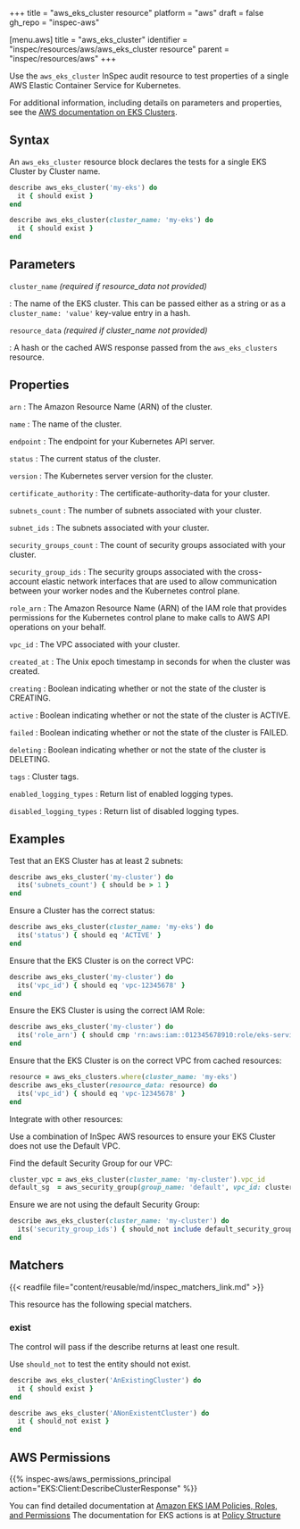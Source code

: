 +++
title = "aws_eks_cluster resource"
platform = "aws"
draft = false
gh_repo = "inspec-aws"

[menu.aws]
title = "aws_eks_cluster"
identifier = "inspec/resources/aws/aws_eks_cluster resource"
parent = "inspec/resources/aws"
+++

Use the `aws_eks_cluster` InSpec audit resource to test properties of a single AWS Elastic Container Service for Kubernetes.

For additional information, including details on parameters and properties, see the [AWS documentation on EKS Clusters](https://docs.aws.amazon.com/eks/latest/userguide/getting-started.html).

## Syntax

An `aws_eks_cluster` resource block declares the tests for a single EKS Cluster by Cluster name.

```ruby
describe aws_eks_cluster('my-eks') do
  it { should exist }
end
```

```ruby
describe aws_eks_cluster(cluster_name: 'my-eks') do
  it { should exist }
end
```

## Parameters

`cluster_name` _(required if resource_data not provided)_

: The name of the EKS cluster.
  This can be passed either as a string or as a `cluster_name: 'value'` key-value entry in a hash.

`resource_data` _(required if cluster_name not provided)_

: A hash or the cached AWS response passed from the `aws_eks_clusters` resource.

## Properties

`arn`
: The Amazon Resource Name (ARN) of the cluster.

`name`
: The name of the cluster.

`endpoint`
: The endpoint for your Kubernetes API server.

`status`
: The current status of the cluster.

`version`
: The Kubernetes server version for the cluster.

`certificate_authority`
: The certificate-authority-data for your cluster.

`subnets_count`
: The number of subnets associated with your cluster.

`subnet_ids`
: The subnets associated with your cluster.

`security_groups_count`
: The count of security groups associated with your cluster.

`security_group_ids`
: The security groups associated with the cross-account elastic network interfaces that are used to allow communication between your worker nodes and the Kubernetes control plane.

`role_arn`
: The Amazon Resource Name (ARN) of the IAM role that provides permissions for the Kubernetes control plane to make calls to AWS API operations on your behalf.

`vpc_id`
: The VPC associated with your cluster.

`created_at`
: The Unix epoch timestamp in seconds for when the cluster was created.

`creating`
: Boolean indicating whether or not the state of the cluster is CREATING.

`active`
: Boolean indicating whether or not the state of the cluster is ACTIVE.

`failed`
: Boolean indicating whether or not the state of the cluster is FAILED.

`deleting`
: Boolean indicating whether or not the state of the cluster is DELETING.

`tags`
: Cluster tags.

`enabled_logging_types`
: Return list of enabled logging types.

`disabled_logging_types`
: Return list of disabled logging types.

## Examples

Test that an EKS Cluster has at least 2 subnets:

```ruby
describe aws_eks_cluster('my-cluster') do
  its('subnets_count') { should be > 1 }
end
```

Ensure a Cluster has the correct status:

```ruby
describe aws_eks_cluster(cluster_name: 'my-eks') do
  its('status') { should eq 'ACTIVE' }
end
```

Ensure that the EKS Cluster is on the correct VPC:

```ruby
describe aws_eks_cluster('my-cluster') do
  its('vpc_id') { should eq 'vpc-12345678' }
end
```

Ensure the EKS Cluster is using the correct IAM Role:

```ruby
describe aws_eks_cluster('my-cluster') do
  its('role_arn') { should cmp 'rn:aws:iam::012345678910:role/eks-service-role-AWSServiceRoleForAmazonEKS-J7ONKE3BQ4PI' }
end
```

Ensure that the EKS Cluster is on the correct VPC from cached resources:

```ruby
resource = aws_eks_clusters.where(cluster_name: 'my-eks')
describe aws_eks_cluster(resource_data: resource) do
  its('vpc_id') { should eq 'vpc-12345678' }
end
```

Integrate with other resources:

Use a combination of InSpec AWS resources to ensure your EKS Cluster does not use the Default VPC.

Find the default Security Group for our VPC:

```ruby
cluster_vpc = aws_eks_cluster(cluster_name: 'my-cluster').vpc_id
default_sg  = aws_security_group(group_name: 'default', vpc_id: cluster_vpc)
```

Ensure we are not using the default Security Group:

```ruby
describe aws_eks_cluster(cluster_name: 'my-cluster') do
  its('security_group_ids') { should_not include default_security_group.group_id }
end
```

## Matchers

{{< readfile file="content/reusable/md/inspec_matchers_link.md" >}}

This resource has the following special matchers.

### exist

The control will pass if the describe returns at least one result.

Use `should_not` to test the entity should not exist.

```ruby
describe aws_eks_cluster('AnExistingCluster') do
  it { should exist }
end
```

```ruby
describe aws_eks_cluster('ANonExistentCluster') do
  it { should_not exist }
end
```

## AWS Permissions

{{% inspec-aws/aws_permissions_principal action="EKS:Client:DescribeClusterResponse" %}}

You can find detailed documentation at [Amazon EKS IAM Policies, Roles, and Permissions](https://docs.aws.amazon.com/eks/latest/userguide/IAM_policies.html)
The documentation for EKS actions is at [Policy Structure](https://docs.aws.amazon.com/eks/latest/userguide/iam-policy-structure.html#UsingWithEKS_Actions)

